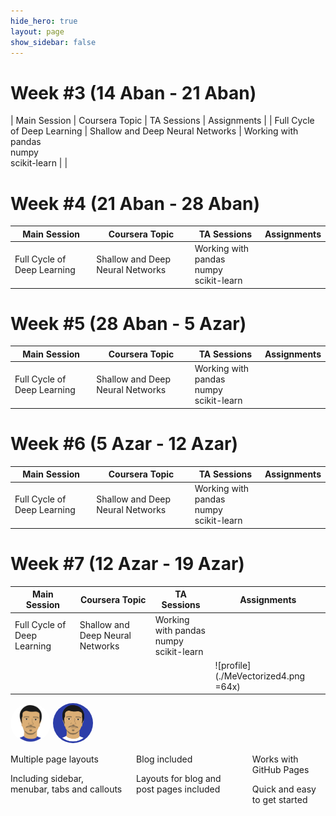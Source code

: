 ```yaml
---
hide_hero: true
layout: page
show_sidebar: false
---
```


# Week #3 (14 Aban - 21 Aban)

| Main Session 	| Coursera Topic	| TA Sessions 	| Assignments 	|
| Full Cycle of Deep Learning	| Shallow and Deep Neural Networks 	| Working with pandas<br>numpy<br>scikit-learn 	|  	|

# Week #4 (21 Aban - 28 Aban)

| **Main Session** 	| **Coursera Topic**	| **TA Sessions** 	| **Assignments** 	|
|------|------|------|-----|
| Full Cycle of Deep Learning	| Shallow and Deep Neural Networks 	| Working with pandas<br>numpy<br>scikit-learn 	|  	|
 
# Week #5 (28 Aban - 5 Azar)

| Main Session 	| Coursera Topic	| TA Sessions 	| Assignments 	|
|------|------|------|-----|
| Full Cycle of Deep Learning	| Shallow and Deep Neural Networks 	| Working with pandas<br>numpy<br>scikit-learn 	|  	|
 
# Week #6 (5 Azar - 12 Azar)

| **Main Session** 	| **Coursera Topic**	| **TA Sessions** 	| **Assignments** 	|
|------|------|------|-----|
| Full Cycle of Deep Learning	| Shallow and Deep Neural Networks 	| Working with pandas<br>numpy<br>scikit-learn 	|  	|

# Week #7 (12 Azar - 19 Azar)

| **Main Session** 	| **Coursera Topic**	| **TA Sessions** 	| **Assignments** 	|
|------|------|------|-----|
| Full Cycle of Deep Learning	| Shallow and Deep Neural Networks 	| Working with pandas<br>numpy<br>scikit-learn 	|  	|
| | | |![profile](./MeVectorized4.png =64x) |

<img src="./MeVectorized3.jpg" height="auto" width="64" style="border-radius:100%">

<img src="./MeVectorized4.png" height="auto" width="64" style="border-radius:100%">

<div class="container">
 <div class="columns is-multiline is-centered">            
  <div class="column is-4 has-text-centered">
   <div class="icon is-large">
    <i class="fas fa-copy fa-4x"></i>
   </div>
   <p class="title is-5">Multiple page layouts</p>
   <p class="subtitle is-5">Including sidebar, menubar, tabs and callouts</p>
  </div>
  <div class="column is-4 has-text-centered">
   <div class="icon is-large">
    <i class="fas fa-mail-bulk fa-4x"></i>
   </div>
   <p class="title is-5">Blog included</p>
   <p class="subtitle is-5">Layouts for blog and post pages included</p>
  </div>
  <div class="column is-4 has-text-centered">
   <div class="icon is-large">
    <i class="fab fa-github fa-4x"></i>
   </div>
   <p class="title is-5">Works with GitHub Pages</p>
   <p class="subtitle is-5">Quick and easy to get started</p>
  </div>
 </div>
</div>

